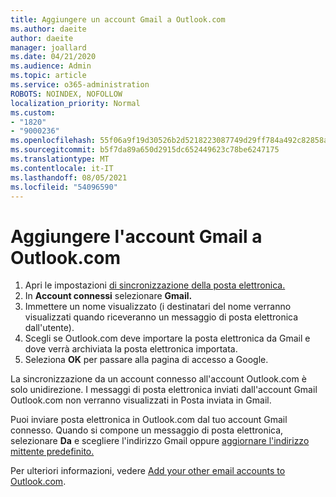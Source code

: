 ```yaml
---
title: Aggiungere un account Gmail a Outlook.com
ms.author: daeite
author: daeite
manager: joallard
ms.date: 04/21/2020
ms.audience: Admin
ms.topic: article
ms.service: o365-administration
ROBOTS: NOINDEX, NOFOLLOW
localization_priority: Normal
ms.custom:
- "1820"
- "9000236"
ms.openlocfilehash: 55f06a9f19d30526b2d5218223087749d29ff784a492c82858aaeacbd6166391
ms.sourcegitcommit: b5f7da89a650d2915dc652449623c78be6247175
ms.translationtype: MT
ms.contentlocale: it-IT
ms.lasthandoff: 08/05/2021
ms.locfileid: "54096590"
---
```

# <a name="add-your-gmail-account-to-outlookcom"></a>Aggiungere l'account Gmail a Outlook.com

1. Apri le impostazioni [di sincronizzazione della posta elettronica.](https://go.microsoft.com/fwlink/?linkid=875264)
2. In **Account connessi** selezionare **Gmail.**
3. Immettere un nome visualizzato (i destinatari del nome verranno visualizzati quando riceveranno un messaggio di posta elettronica dall'utente).
4. Scegli se Outlook.com deve importare la posta elettronica da Gmail e dove verrà archiviata la posta elettronica importata.
5. Seleziona **OK** per passare alla pagina di accesso a Google.

La sincronizzazione da un account connesso all'account Outlook.com è solo unidirezione. I messaggi di posta elettronica inviati dall'account Gmail Outlook.com non verranno visualizzati in Posta inviata in Gmail.

Puoi inviare posta elettronica in Outlook.com dal tuo account Gmail connesso. Quando si compone un messaggio di posta elettronica, selezionare **Da** e scegliere l'indirizzo Gmail oppure [aggiornare l'indirizzo mittente predefinito.](https://go.microsoft.com/fwlink/?linkid=875264)

Per ulteriori informazioni, vedere [Add your other email accounts to Outlook.com](https://support.office.com/article/c5224df4-5885-4e79-91ba-523aa743f0ba?wt.mc_id=Office_Outlook_com_Alchemy).